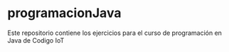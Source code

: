 # programacionJava
Este repositorio contiene los ejercicios para el curso de programación en Java de Codigo IoT
